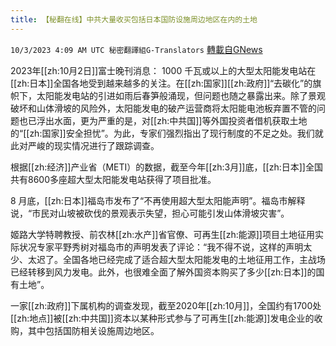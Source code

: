 ```yaml
---
title: 【秘翻在线】中共大量收买包括日本国防设施周边地区在内的土地
---
```

`10/3/2023 4:09 AM UTC 秘密翻譯組G-Translators` [轉載自GNews](https://gnews.org/articles/1772548)

2023年[[zh:10月2日]]富士晚刊消息： 1000 千瓦或以上的大型太阳能发电站在[[zh:日本]]全国各地受到越来越多的关注。在[[zh:国家]][[zh:政府]]“去碳化”的旗帜下，太阳能发电站的引进如雨后春笋般涌现，但问题也随之暴露出来。除了景观破坏和山体滑坡的风险外，太阳能发电的破产运营商将太阳能电池板弃置不管的问题也已浮出水面，更为严重的是，对[[zh:中共国]]等外国投资者借机获取土地的“[[zh:国家]]安全担忧”。为此，专家们强烈指出了现行制度的不足之处。我们就此对严峻的现实情况进行了跟踪调查。

根据[[zh:经济]]产业省（METI）的数据，截至今年[[zh:3月]]底，[[zh:日本]]全国共有8600多座超大型太阳能发电站获得了项目批准。

8 月底，[[zh:日本]]福岛市发布了“不再使用超大型太阳能声明”。福岛市解释说，“市民对山坡被砍伐的景观表示失望，担心可能引发山体滑坡灾害”。

姬路大学特聘教授、前农林[[zh:水产]]省官僚、可再生[[zh:能源]]项目土地征用实际状况专家平野秀树对福岛市的声明发表了评论：“我不得不说，这样的声明太少、太迟了。全国各地已经完成了适合超大型太阳能发电的土地征用工作，主战场已经转移到风力发电。此外，也很难全面了解外国资本购买了多少[[zh:日本]]的国有土地”。

一家[[zh:政府]]下属机构的调查发现，截至2020年[[zh:10月]]，全国约有1700处[[zh:地点]]被[[zh:中共国]]资本以某种形式参与了可再生[[zh:能源]]发电企业的收购，其中包括国防相关设施周边地区。
